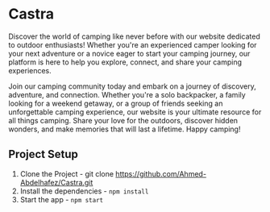 # Castra

Discover the world of camping like never before with our website dedicated to outdoor enthusiasts! Whether you're an experienced camper looking for your next adventure or a novice eager to start your camping journey, our platform is here to help you explore, connect, and share your camping experiences.

Join our camping community today and embark on a journey of discovery, adventure, and connection. Whether you're a solo backpacker, a family looking for a weekend getaway, or a group of friends seeking an unforgettable camping experience, our website is your ultimate resource for all things camping. Share your love for the outdoors, discover hidden wonders, and make memories that will last a lifetime. Happy camping!

## Project Setup

1. Clone the Project - git clone https://github.com/Ahmed-Abdelhafez/Castra.git
3. Install the dependencies - `npm install`
4. Start the app - `npm start`
